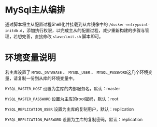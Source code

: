 # MySql主从编排
通过脚本将主从配置过程Shell化并挂载到从库镜像中的 `/docker-entrypoint-initdb.d`，添加执行权限，以完成主从的配置过程，减少重新构建的步骤与管理，若想完善，直接修改 `slave/init.sh` 脚本即可。

# 环境变量说明

若主库设置了 `MYSQL_DATABASE` 、 `MYSQL_USER` 、 `MYSQL_PASSWORD`这几个环境变量，请复制一份到从库的环境变量中。

`MYSQL_MASTER_HOST` 设置为主库的内部服务名，默认：master

`MYSQL_MASTER_PASSWORD` 设置为主库的root密码，默认：root

`MYSQL_REPLICATION_USER` 设置为主库的复制用户，默认：replication

`MYSQL_REPLICATION_PASSWORD` 设置为主库的复制密码，默认：replication
